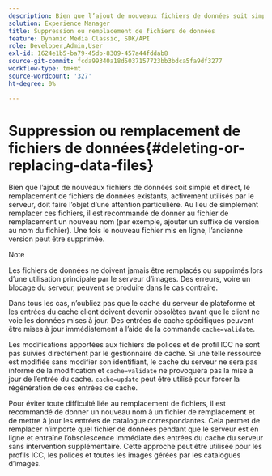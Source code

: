 ```yaml
---
description: Bien que l’ajout de nouveaux fichiers de données soit simple et direct, le remplacement de fichiers de données existants, activement utilisés par le serveur, doit faire l’objet d’une attention particulière. Au lieu de simplement remplacer ces fichiers, il est recommandé de donner au fichier de remplacement un nouveau nom (par exemple, ajouter un suffixe de version au nom du fichier). Une fois le nouveau fichier mis en ligne, l’ancienne version peut être supprimée.
solution: Experience Manager
title: Suppression ou remplacement de fichiers de données
feature: Dynamic Media Classic, SDK/API
role: Developer,Admin,User
exl-id: 1624e1b5-ba79-45db-8309-457a44fddab8
source-git-commit: fcda99340a18d5037157723bb3bdca5fa9df3277
workflow-type: tm+mt
source-wordcount: '327'
ht-degree: 0%

---
```


# Suppression ou remplacement de fichiers de données{#deleting-or-replacing-data-files}

Bien que l’ajout de nouveaux fichiers de données soit simple et direct, le remplacement de fichiers de données existants, activement utilisés par le serveur, doit faire l’objet d’une attention particulière. Au lieu de simplement remplacer ces fichiers, il est recommandé de donner au fichier de remplacement un nouveau nom (par exemple, ajouter un suffixe de version au nom du fichier). Une fois le nouveau fichier mis en ligne, l’ancienne version peut être supprimée.

>[!NOTE]
>
>Les fichiers de données ne doivent jamais être remplacés ou supprimés lors d’une utilisation principale par le serveur d’images. Des erreurs, voire un blocage du serveur, peuvent se produire dans le cas contraire.

Dans tous les cas, n’oubliez pas que le cache du serveur de plateforme et les entrées du cache client doivent devenir obsolètes avant que le client ne voie les données mises à jour. Des entrées de cache spécifiques peuvent être mises à jour immédiatement à l’aide de la commande `cache=validate`.

Les modifications apportées aux fichiers de polices et de profil ICC ne sont pas suivies directement par le gestionnaire de cache. Si une telle ressource est modifiée sans modifier son identifiant, le cache du serveur ne sera pas informé de la modification et `cache=validate` ne provoquera pas la mise à jour de l’entrée du cache. `cache=update` peut être utilisé pour forcer la régénération de ces entrées de cache.

Pour éviter toute difficulté liée au remplacement de fichiers, il est recommandé de donner un nouveau nom à un fichier de remplacement et de mettre à jour les entrées de catalogue correspondantes. Cela permet de remplacer n’importe quel fichier de données pendant que le serveur est en ligne et entraîne l’obsolescence immédiate des entrées du cache du serveur sans intervention supplémentaire. Cette approche peut être utilisée pour les profils ICC, les polices et toutes les images gérées par les catalogues d’images.
